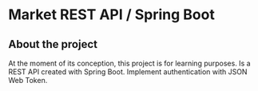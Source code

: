 # Market REST API / Spring Boot
## About the project
At the moment of its conception, this project is for learning purposes. Is a REST API created with Spring Boot. Implement authentication with JSON Web Token.

